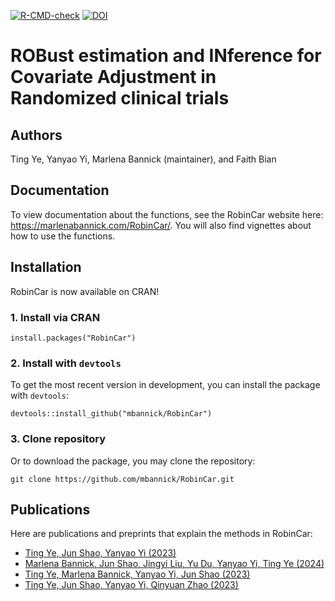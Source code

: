 [![R-CMD-check](https://github.com/mbannick/RobinCar/actions/workflows/R-CMD-check.yaml/badge.svg?branch=main)](https://github.com/mbannick/RobinCar/actions/workflows/R-CMD-check.yaml) [![DOI](https://zenodo.org/badge/506080289.svg)](https://zenodo.org/badge/latestdoi/506080289)


# ROBust estimation and INference for Covariate Adjustment in Randomized clinical trials

## Authors
Ting Ye, Yanyao Yi, Marlena Bannick (maintainer), and Faith Bian

## Documentation

To view documentation about the functions, see the RobinCar website here: https://marlenabannick.com/RobinCar/. You will also find vignettes about how to use the functions.

## Installation

RobinCar is now available on CRAN!

### 1. Install via CRAN

```{}
install.packages("RobinCar")
```

### 2. Install with `devtools`

To get the most recent version in development, you can install the package with `devtools`:
```{bash}
devtools::install_github("mbannick/RobinCar")
```

### 3. Clone repository

Or to download the package, you may clone the repository:
```{bash}
git clone https://github.com/mbannick/RobinCar.git
```

## Publications

Here are publications and preprints that explain the methods in RobinCar:

* [Ting Ye, Jun Shao, Yanyao Yi (2023)](https://doi.org/10.1093/biomet/asad045)
* [Marlena Bannick, Jun Shao, Jingyi Liu, Yu Du, Yanyao Yi, Ting Ye (2024)](https://doi.org/10.48550/arXiv.2306.10213)
* [Ting Ye, Marlena Bannick, Yanyao Yi, Jun Shao (2023)](https://doi.org/10.1080/24754269.2023.2205802)
* [Ting Ye, Jun Shao, Yanyao Yi, Qinyuan Zhao (2023)](https://doi.org/10.1080/01621459.2022.2049278)

